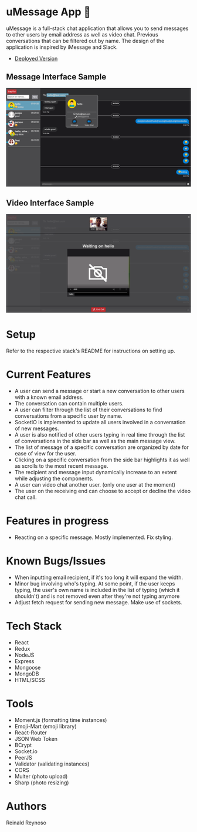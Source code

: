 # uMessage App 📱

uMessage is a full-stack chat application that allows you to send messages to other users by email address as well as video chat. Previous conversations that can be filtered out by name. The design of the application is inspired by iMessage and Slack. 

* [Deployed Version](https://umessenger-frontend.herokuapp.com/)

## Message Interface Sample

![Image of Message](frontend/public/sample-image/message-sample.png)

## Video Interface Sample

![Image of Video](frontend/public/sample-image/video-sample.png)

# Setup

Refer to the respective stack's README for instructions on setting up.

# Current Features

* A user can send a message or start a new conversation to other users with a known email address. 
* The conversation can contain multiple users.
* A user can filter through the list of their conversations to find conversations from a specific user by name.
* SocketIO is implemented to update all users involved in a conversation of new messages.
* A user is also notified of other users typing in real time through the list of conversations in the side bar as well as the main message view.
* The list of message of a specific conversation are organized by date for ease of view for the user.
* Clicking on a specific conversation from the side bar highlights it as well as scrolls to the most recent message.
* The recipient and message input dynamically increase to an extent while adjusting the components. 
* A user can video chat another user. (only one user at the moment)
* The user on the receiving end can choose to accept or decline the video chat call.

# Features in progress

* Reacting on a specific message. Mostly implemented. Fix styling.

# Known Bugs/Issues
* When inputting email recipient, if it's too long it will expand the width. 
* Minor bug involving who's typing. At some point, if the user keeps typing, the user's own name is included in the list of typing (which it shouldn't) and is not removed even after they're not typing anymore
* Adjust fetch request for sending new message. Make use of sockets.

# Tech Stack

* React
* Redux
* NodeJS
* Express
* Mongoose
* MongoDB
* HTML/SCSS

# Tools

* Moment.js (formatting time instances)
* Emoji-Mart (emoji library)
* React-Router
* JSON Web Token
* BCrypt
* Socket.io 
* PeerJS
* Validator (validating instances)
* CORS
* Multer (photo upload)
* Sharp (photo resizing)

# Authors
Reinald Reynoso